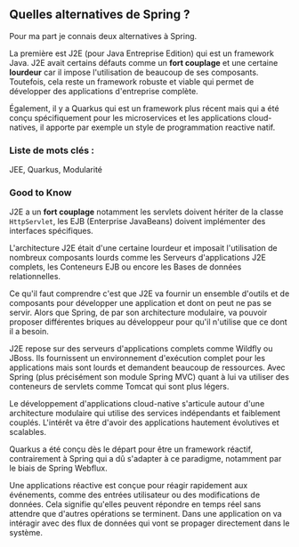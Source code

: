## Quelles alternatives de Spring ?

Pour ma part je connais deux alternatives à Spring.

La première est J2E (pour Java Entreprise Edition) qui est un framework Java. J2E avait certains défauts comme un **fort couplage** et une certaine **lourdeur** car il impose l'utilisation de beaucoup de ses composants. Toutefois, cela reste un framework robuste et viable qui permet de développer des applications d'entreprise complète.

Également, il y a Quarkus qui est un framework plus récent mais qui a été conçu spécifiquement pour les microservices et les applications cloud-natives, il apporte par exemple un style de programmation reactive natif.

### Liste de mots clés : 
JEE, Quarkus, Modularité
### Good to Know 

J2E a un **fort couplage** notamment les servlets doivent hériter de la classe `HttpServlet`, les EJB (Enterprise JavaBeans) doivent implémenter des interfaces spécifiques.

L'architecture J2E était d'une certaine lourdeur et imposait l'utilisation de nombreux composants lourds comme les Serveurs d'applications J2E complets, les Conteneurs EJB ou encore les Bases de données relationnelles.

Ce qu'il faut comprendre c'est que J2E va fournir un ensemble d'outils et de composants pour développer une application et dont on peut ne pas se servir. Alors que Spring, de par son architecture modulaire, va pouvoir proposer différentes briques au développeur pour qu'il n'utilise que ce dont il a besoin.

J2E repose sur des serveurs d'applications complets comme Wildfly ou JBoss. Ils fournissent un environnement d'exécution complet pour les applications mais sont lourds et demandent beaucoup de ressources. Avec Spring (plus précisément son module Spring MVC) quant à lui va utiliser des conteneurs de servlets comme Tomcat qui sont plus légers.

Le développement d'applications cloud-native s'articule autour d'une architecture modulaire qui utilise des services indépendants et faiblement couplés. L'intérêt va être d'avoir des applications hautement évolutives et scalables. 

Quarkus a été conçu dès le départ pour être un framework réactif, contrairement à Spring qui a dû s'adapter à ce paradigme, notamment par le biais de Spring Webflux.

Une applications réactive est conçue pour réagir rapidement aux événements, comme des entrées utilisateur ou des modifications de données. Cela signifie qu'elles peuvent répondre en temps réel sans attendre que d'autres opérations se terminent. Dans une application on va  intéragir avec des flux de données  qui vont se propager directement dans le système.
